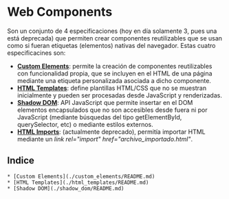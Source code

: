 # Web Components
Son un conjunto de 4 especificaciones (hoy en día solamente 3, pues una está deprecada) que permiten crear componentes reutilizables que se usan como si fueran etiquetas (elementos) nativas del navegador. Estas cuatro especificacines son:

- **[Custom Elements](./custom_elements/README.md)**: permite la creación de componentes reutilizables con funcionalidad propia, que se incluyen en el HTML de una página mediante una etiqueta personalizada asociada a dicho componente.
- **[HTML Templates](./html_templates/README.md)**: define plantillas HTML/CSS que no se muestran inicialmente y pueden ser procesadas desde JavaScript y renderizadas.
- **[Shadow DOM](./shadow_dom/README.md)**: API JavaScript que permite insertar en el DOM elementos encapsulados que no son accesibles desde fuera ni por JavaScript (mediante búsquedas del tipo getElementById, querySelector, etc) o mediante estilos externos.
- **[HTML Imports](https://developer.mozilla.org/en-US/docs/Web/Web_Components/HTML_Imports)**: (actualmente deprecado), permitía importar HTML  mediante un *link rel="import" href="archivo_importado.html"*.

## Indice

    * [Custom Elements](./custom_elements/README.md)
    * [HTML Templates](./html_templates/README.md)
    * [Shadow DOM](./shadow_dom/README.md)

